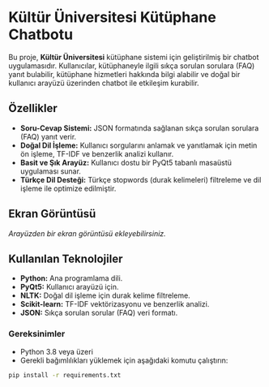 # Kültür Üniversitesi Kütüphane Chatbotu  

Bu proje, **Kültür Üniversitesi** kütüphane sistemi için geliştirilmiş bir chatbot uygulamasıdır. Kullanıcılar, kütüphaneyle ilgili sıkça sorulan sorulara (FAQ) yanıt bulabilir, kütüphane hizmetleri hakkında bilgi alabilir ve doğal bir kullanıcı arayüzü üzerinden chatbot ile etkileşim kurabilir.  

## Özellikler  
- **Soru-Cevap Sistemi:** JSON formatında sağlanan sıkça sorulan sorulara (FAQ) yanıt verir.  
- **Doğal Dil İşleme:** Kullanıcı sorgularını anlamak ve yanıtlamak için metin ön işleme, TF-IDF ve benzerlik analizi kullanır.  
- **Basit ve Şık Arayüz:** Kullanıcı dostu bir PyQt5 tabanlı masaüstü uygulaması sunar.  
- **Türkçe Dil Desteği:** Türkçe stopwords (durak kelimeleri) filtreleme ve dil işleme ile optimize edilmiştir.  

## Ekran Görüntüsü  
*Arayüzden bir ekran görüntüsü ekleyebilirsiniz.*  

## Kullanılan Teknolojiler  
- **Python:** Ana programlama dili.  
- **PyQt5:** Kullanıcı arayüzü için.  
- **NLTK:** Doğal dil işleme için durak kelime filtreleme.  
- **Scikit-learn:** TF-IDF vektörizasyonu ve benzerlik analizi.  
- **JSON:** Sıkça sorulan sorular (FAQ) veri formatı.  

### Gereksinimler  
- Python 3.8 veya üzeri  
- Gerekli bağımlılıkları yüklemek için aşağıdaki komutu çalıştırın:  
```bash
pip install -r requirements.txt

